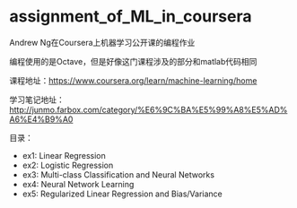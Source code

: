 # assignment_of_ML_in_coursera
Andrew Ng在Coursera上机器学习公开课的编程作业

编程使用的是Octave，但是好像这门课程涉及的部分和matlab代码相同

课程地址：<https://www.coursera.org/learn/machine-learning/home>

学习笔记地址：<http://junmo.farbox.com/category/%E6%9C%BA%E5%99%A8%E5%AD%A6%E4%B9%A0>

目录：
- ex1: Linear Regression
- ex2: Logistic Regression
- ex3: Multi-class Classification and Neural Networks
- ex4: Neural Network Learning
- ex5: Regularized Linear Regression and Bias/Variance